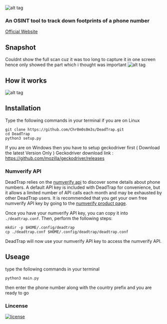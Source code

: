 ![alt tag](https://media.discordapp.net/attachments/671809375807209472/722385841414078484/image-removebg-preview1.png?width=381&height=396) 

### An OSINT tool to track down footprints of a phone number

 <a href="https://chr0m0s0m3s.github.io/DeadTrap/">Official Website</a>
 
## Snapshot
Couldnt show the full scan cuz it was too long to capture it in one screen hence only showed the part which i thought was important
![alt tag](https://media.discordapp.net/attachments/671809375807209472/722377731182034994/Screenshot_20200616_144711.png?width=794&height=396)

## How it works
![alt tag](https://img.wonderhowto.com/img/original/09/23/63728168197692/0/637281681976920923.jpg)

## Installation
Type the following commands in your terminal if you are on Linux
```
git clone https://github.com/Chr0m0s0m3s/DeadTrap.git
cd DeadTrap
python3 setup.py
```
If you are on Windows then you have to setup geckodriver first ( Download the latest Version Only )
Geckodriver download link : https://github.com/mozilla/geckodriver/releases

### Numverify API
DeadTrap relies on the [numverify api](https://numverify.com/documentation) to discover
some details about phone numbers. A default API key is included with DeadTrap for
convenience, but it allows a limited number of API calls each month and may be
exhausted by other DeadTrap users. It is recommended that you get your own free
numverify API key by going to the [numverify product page](https://numverify.com/product).

Once you have your numverify API key, you can copy it into `./deadtrap.conf`. Then,
perform the following steps:

```
mkdir -p $HOME/.config/deadtrap
cp ./deadtrap.conf $HOME/.config/deadtrap/deadtrap.conf
```

DeadTrap will now use your numverify API key to access the numverify API.

## Useage
type the following commands in your terminal
```
python3 main.py
```

then enter the phone number along with the country prefix and you are ready to go

### Lincense
[![license](https://img.shields.io/github/license/Chr0m0s0m3s/DeadTrap.svg?style=flat-square)](https://github.com/Chr0m0s0m3s/DeadTrap/blob/master/LICENSE)

